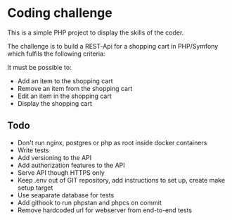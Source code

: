# Coding challenge

This is a simple PHP project to display the skills of the coder.

The challenge is to build a REST-Api for a shopping cart in PHP/Symfony which fulfils the following criteria:

It must be possible to:
- Add an item to the shopping cart 
- Remove an item from the shopping cart
- Edit an item in the shopping cart
- Display the shopping cart

## Todo

- Don't run nginx, postgres or php as root inside docker containers
- Write tests
- Add versioning to the API
- Add authorization features to the API
- Serve API though HTTPS only
- Keep .env out of GIT repository, add instructions to set up, create make setup target
- Use seaparate database for tests
- Add githook to run phpstan and phpcs on commit
- Remove hardcoded url for webserver from end-to-end tests
